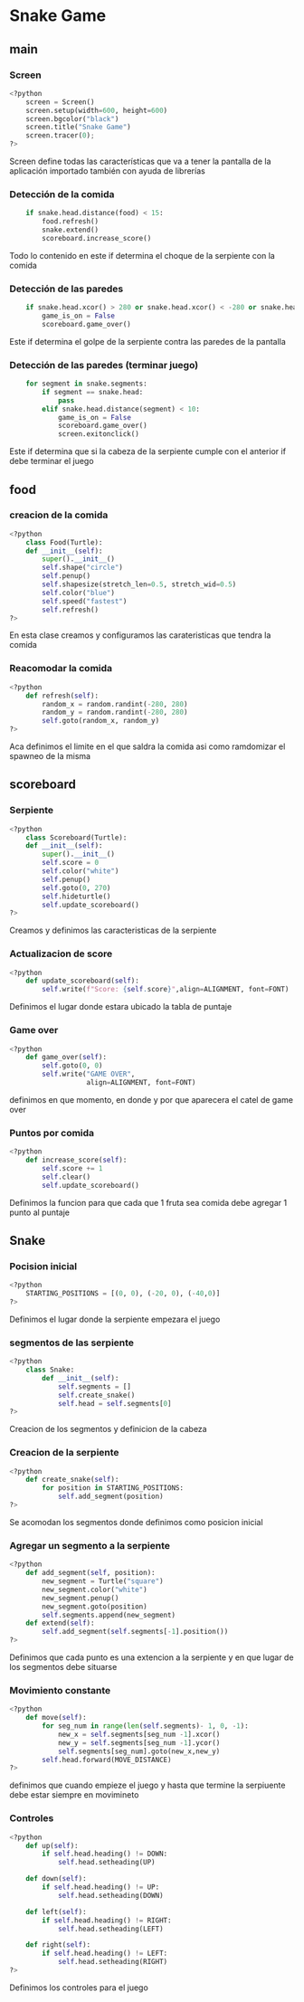 # Snake Game
## main
### Screen
```python
<?python
    screen = Screen()
    screen.setup(width=600, height=600)
    screen.bgcolor("black")
    screen.title("Snake Game")
    screen.tracer(0);
?>
```
Screen define todas las características que va a tener la pantalla de la aplicación importado también con ayuda de librerías

### Detección de la comida
```python
    if snake.head.distance(food) < 15:
        food.refresh()
        snake.extend()
        scoreboard.increase_score()
 ```
Todo lo contenido en este if determina el choque de la serpiente con la comida

### Detección de las paredes 
```python
    if snake.head.xcor() > 280 or snake.head.xcor() < -280 or snake.head.ycor() > 280 or snake.head.ycor() < -280:
        game_is_on = False
        scoreboard.game_over()
 ```
Este if determina el golpe de la serpiente contra las paredes de la pantalla

### Detección de las paredes (terminar juego)
```python
    for segment in snake.segments:
        if segment == snake.head:
            pass
        elif snake.head.distance(segment) < 10:
            game_is_on = False
            scoreboard.game_over()
            screen.exitonclick()
 ```
Este if determina que si la cabeza de la serpiente cumple con el anterior if debe terminar el juego 


## food
### creacion de la comida 
```python
<?python
    class Food(Turtle):
    def __init__(self):
        super().__init__()
        self.shape("circle")
        self.penup()
        self.shapesize(stretch_len=0.5, stretch_wid=0.5)
        self.color("blue")
        self.speed("fastest")
        self.refresh()
?>
```
En esta clase creamos y configuramos las carateristicas que tendra la comida 

### Reacomodar la comida 
```python
<?python
    def refresh(self):
        random_x = random.randint(-280, 280)
        random_y = random.randint(-280, 280)
        self.goto(random_x, random_y)
?>
```
Aca definimos el limite en el que saldra la comida asi como ramdomizar el spawneo de la misma


## scoreboard
### Serpiente 
```python
<?python
    class Scoreboard(Turtle):
    def __init__(self):
        super().__init__()
        self.score = 0
        self.color("white")
        self.penup()
        self.goto(0, 270)
        self.hideturtle()
        self.update_scoreboard()
?>
```
Creamos y definimos las caracteristicas de la serpiente

###  Actualizacion de score 
```python
<?python
    def update_scoreboard(self):
        self.write(f"Score: {self.score}",align=ALIGNMENT, font=FONT)
```
Definimos el lugar donde estara ubicado la tabla de puntaje

###  Game over 
```python
<?python
    def game_over(self):
        self.goto(0, 0)
        self.write("GAME OVER",
                   align=ALIGNMENT, font=FONT)

```
definimos en que momento, en donde y por que aparecera el catel de game over

###  Puntos por comida 
```python
<?python
    def increase_score(self):
        self.score += 1
        self.clear()
        self.update_scoreboard()
```
Definimos la funcion para que cada que 1 fruta sea comida debe agregar 1 punto al puntaje


## Snake
### Pocision inicial
```python
<?python
    STARTING_POSITIONS = [(0, 0), (-20, 0), (-40,0)]
?>
```
Definimos el lugar donde la serpiente empezara el juego 

### segmentos de las serpiente 
```python
<?python
    class Snake:
        def __init__(self):
            self.segments = []
            self.create_snake()
            self.head = self.segments[0]
?>
```
Creacion de los segmentos y definicion de la cabeza 

### Creacion de la serpiente
```python
<?python
    def create_snake(self):
        for position in STARTING_POSITIONS:
            self.add_segment(position)
?>
```
Se acomodan los segmentos donde definimos como posicion inicial

### Agregar un segmento a la serpiente 
```python
<?python
    def add_segment(self, position):
        new_segment = Turtle("square")
        new_segment.color("white")
        new_segment.penup()
        new_segment.goto(position)
        self.segments.append(new_segment)
    def extend(self):
        self.add_segment(self.segments[-1].position())
?>
```
Definimos que cada punto es una extencion a la serpiente y en que lugar de los segmentos debe situarse 

### Movimiento constante
```python
<?python
    def move(self):
        for seg_num in range(len(self.segments)- 1, 0, -1):
            new_x = self.segments[seg_num -1].xcor()
            new_y = self.segments[seg_num -1].ycor()
            self.segments[seg_num].goto(new_x,new_y)
        self.head.forward(MOVE_DISTANCE)
?>
```
definimos que cuando empieze el juego y hasta que termine la serpiuente debe estar siempre en movimineto

### Controles 
```python
<?python
    def up(self):
        if self.head.heading() != DOWN:
            self.head.setheading(UP)

    def down(self):
        if self.head.heading() != UP:
            self.head.setheading(DOWN)

    def left(self):
        if self.head.heading() != RIGHT:
            self.head.setheading(LEFT)

    def right(self):
        if self.head.heading() != LEFT:
            self.head.setheading(RIGHT)
?>
```
Definimos los controles para el juego 
